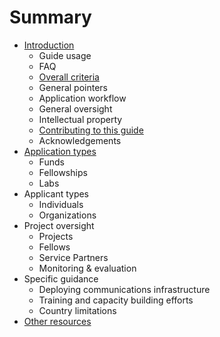 # Summary

* [Introduction](README.md)
  * Guide usage
  * FAQ
  * [Overall criteria](overall-criteria.md)
  * General pointers
  * Application workflow
  * General oversight
  * Intellectual property
  * [Contributing to this guide](contributing-to-this-guide.md)
  * Acknowledgements
* [Application types](application-types.md)
  * Funds
  * Fellowships
  * Labs
* Applicant types
  * Individuals
  * Organizations
* Project oversight
  * Projects
  * Fellows
  * Service Partners
  * Monitoring & evaluation
* Specific guidance
  * Deploying communications infrastructure
  * Training and capacity building efforts
  * Country limitations
* [Other resources](other-guides.md)

